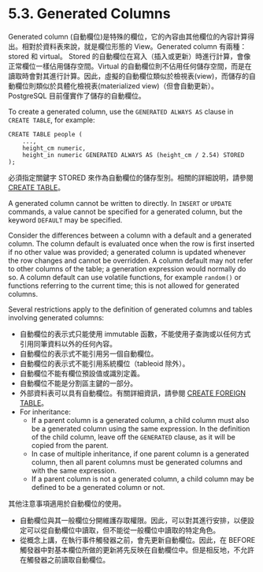 # 5.3. Generated Columns

Generated column \(自動欄位\)是特殊的欄位，它的內容由其他欄位的內容計算得出。相對於資料表來說，就是欄位形態的 View。Generated column 有兩種：stored 和 virtual。 Stored 的自動欄位在寫入（插入或更新）時進行計算，會像正常欄位一樣佔用儲存空間。Virtual 的自動欄位則不佔用任何儲存空間，而是在讀取時會對其進行計算。因此，虛擬的自動欄位類似於檢視表\(view\)，而儲存的自動欄位則類似於具體化檢視表\(materialized view\)（但會自動更新）。 PostgreSQL 目前僅實作了儲存的自動欄位。

To create a generated column, use the `GENERATED ALWAYS AS` clause in `CREATE TABLE`, for example:

```text
CREATE TABLE people (
    ...,
    height_cm numeric,
    height_in numeric GENERATED ALWAYS AS (height_cm / 2.54) STORED
);
```

必須指定關鍵字 STORED 來作為自動欄位的儲存型別。相關的詳細說明，請參閱 [CREATE TABLE](../../reference/sql-commands/create-table.md)。

A generated column cannot be written to directly. In `INSERT` or `UPDATE` commands, a value cannot be specified for a generated column, but the keyword `DEFAULT` may be specified.

Consider the differences between a column with a default and a generated column. The column default is evaluated once when the row is first inserted if no other value was provided; a generated column is updated whenever the row changes and cannot be overridden. A column default may not refer to other columns of the table; a generation expression would normally do so. A column default can use volatile functions, for example `random()` or functions referring to the current time; this is not allowed for generated columns.

Several restrictions apply to the definition of generated columns and tables involving generated columns:

* 自動欄位的表示式只能使用 immutable 函數，不能使用子查詢或以任何方式引用同筆資料以外的任何內容。
* 自動欄位的表示式不能引用另一個自動欄位。
* 自動欄位的表示式不能引用系統欄位（tableoid 除外）。
* 自動欄位不能有欄位預設值或識別定義。
* 自動欄位不能是分割區主鍵的一部分。
* 外部資料表可以具有自動欄位。有關詳細資訊，請參閱 [CREATE FOREIGN TABLE](../../reference/sql-commands/create-foreign-table.md)。
* For inheritance:
  * If a parent column is a generated column, a child column must also be a generated column using the same expression. In the definition of the child column, leave off the `GENERATED` clause, as it will be copied from the parent.
  * In case of multiple inheritance, if one parent column is a generated column, then all parent columns must be generated columns and with the same expression.
  * If a parent column is not a generated column, a child column may be defined to be a generated column or not.

其他注意事項適用於自動欄位的使用。

* 自動欄位與其一般欄位分開維護存取權限。因此，可以對其進行安排，以便設定可以從自動欄位中讀取，但不能從一般欄位中讀取的特定角色。
* 從概念上講，在執行事件觸發器之前，會先更新自動欄位。因此，在 BEFORE 觸發器中對基本欄位所做的更新將先反映在自動欄位中。但是相反地，不允許在觸發器之前讀取自動欄位。

